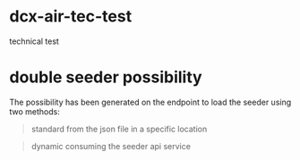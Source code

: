 # dcx-air-tec-test
 technical test

# double seeder possibility 

The possibility has been generated on the endpoint to load the seeder using two methods:

> standard from the json file in a specific location

> dynamic consuming the seeder api service
